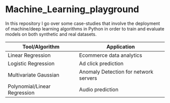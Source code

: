 # Machine_Learning_playground
In this repository I go over some case-studies that involve the deployment of machine/deep learning algorithms in Python in order to train and evaluate models on both synthetic and real datasets. 



| Tool/Algorithm | Application  |
| -------------        | -------------
| Linear Regression    | Ecommerce data analytics|
| Logistic Regression  | Ad click prediction |    
| Multivariate Gaussian | Anomaly Detection for network servers |
| Polynomial/Linear Regression | Audio prediction |
